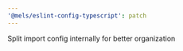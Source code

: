 ```yaml
---
'@mels/eslint-config-typescript': patch
---
```


Split import config internally for better organization
